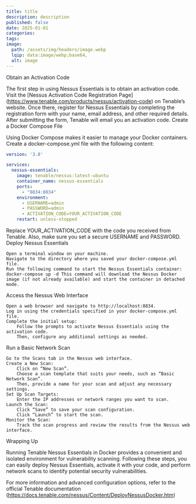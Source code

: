 ```yaml
---
title: title
description: description
published: false
date: 2025-01-01
categories: 
tags: 
image:
  path: /assets/img/headers/image.webp
  lqip: data:image/webp;base64,
  alt: image
---
```


Obtain an Activation Code

The first step in using Nessus Essentials is to obtain an activation code. Visit the [Nessus Activation Code Registration Page] (https://www.tenable.com/products/nessus/activation-code) on Tenable’s website. Once there, register for Nessus Essentials by completing the registration form with your name, email address, and other required details. After submitting the form, Tenable will email you an activation code.
Create a Docker Compose File

Using Docker Compose makes it easier to manage your Docker containers. Create a docker-compose.yml file with the following content:
```yaml
version: '3.8'

services:
  nessus-essentials:
    image: tenable/nessus:latest-ubuntu
    container_name: nessus-essentials
    ports:
      - "8834:8834"
    environment:
      - USERNAME=admin 
      - PASSWORD=admin
      - ACTIVATION_CODE=YOUR_ACTIVATION_CODE
    restart: unless-stopped
```
Replace YOUR_ACTIVATION_CODE with the code you received from Tenable. Also, make sure you set a secure USERNAME and PASSWORD.
Deploy Nessus Essentials

    Open a terminal window on your machine.
    Navigate to the directory where you saved your docker-compose.yml file.
    Run the following command to start the Nessus Essentials container: docker-compose up -d This command will download the Nessus Docker image (if not already available) and start the container in detached mode.

Access the Nessus Web Interface

    Open a web browser and navigate to http://localhost:8834.
    Log in using the credentials specified in your docker-compose.yml file.
    Complete the initial setup:
        Follow the prompts to activate Nessus Essentials using the activation code.
        Then, configure any additional settings as needed.

Run a Basic Network Scan

    Go to the Scans tab in the Nessus web interface.
    Create a New Scan:
        Click on “New Scan”.
        Choose a scan template that suits your needs, such as “Basic Network Scan”.
        Then, provide a name for your scan and adjust any necessary settings.
    Set Up Scan Targets:
        Enter the IP addresses or network ranges you want to scan.
    Launch the Scan:
        Click “Save” to save your scan configuration.
        Click “Launch” to start the scan.
    Monitor the Scan:
        Track the scan progress and review the results from the Nessus web interface.

Wrapping Up

Running Tenable Nessus Essentials in Docker provides a convenient and isolated environment for vulnerability scanning. Following these steps, you can easily deploy Nessus Essentials, activate it with your code, and perform network scans to identify potential security vulnerabilities.

For more information and advanced configuration options, refer to the official Tenable documentation (https://docs.tenable.com/nessus/Content/DeployNessusDocker.htm)